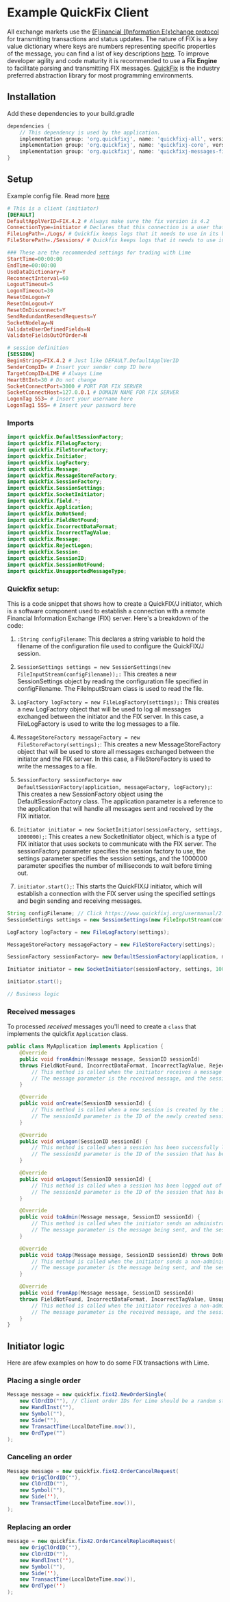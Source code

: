 # Example QuickFix Client

All exchange markets use the [(F)inancial (I)nformation E(x)change protocol](https://en.wikipedia.org/wiki/Financial_Information_eXchange) for transmitting transactions and status updates. The nature of FIX is a key value dictionary where keys are numbers representing specific properties of the message, you can find a list of key descriptions [here](https://www.onixs.biz/fix-dictionary/4.2/fields_by_tag.html). To improve developer agility and code maturity it is recommended to use a **Fix Engine** to facilitate parsing and transmitting FIX messages. [QuickFix](https://new.quickfixn.org/) is the industry preferred abstraction library for most programming environments.

## Installation

Add these dependencies to your build.gradle

```gradle
dependencies {
    // This dependency is used by the application.
    implementation group: 'org.quickfixj', name: 'quickfixj-all', version: '2.3.0'
    implementation group: 'org.quickfixj', name: 'quickfixj-core', version: '2.3.0'
    implementation group: 'org.quickfixj', name: 'quickfixj-messages-fix42', version: '2.3.0'
}
```

## Setup

Example config file. Read more [here](https://www.quickfixj.org/usermanual/2.3.0/usage/configuration.html)

```toml
# This is a client (initiator)
[DEFAULT]
DefaultApplVerID=FIX.4.2 # Always make sure the fix version is 4.2
ConnectionType=initiator # Declares that this connection is a user that sends transactions
FileLogPath=./Logs/ # Quickfix keeps logs that it needs to use in its basic operations, set the directory they're stored at here
FileStorePath=./Sessions/ # Quickfix keeps logs that it needs to use in its basic operations, set the directory they're stored at here

### These are the recommended settings for trading with Lime
StartTime=00:00:00
EndTime=00:00:00
UseDataDictionary=Y
ReconnectInterval=60
LogoutTimeout=5
LogonTimeout=30
ResetOnLogon=Y
ResetOnLogout=Y
ResetOnDisconnect=Y
SendRedundantResendRequests=Y
SocketNodelay=N
ValidateUserDefinedFields=N
ValidateFieldsOutOfOrder=N

# session definition
[SESSION]
BeginString=FIX.4.2 # Just like DEFAULT.DefaultApplVerID
SenderCompID= # Insert your sender comp ID here
TargetCompID=LIME # Always Lime
HeartBtInt=30 # Do not change
SocketConnectPort=3000 # PORT FOR FIX SERVER
SocketConnectHost=127.0.0.1 # DOMAIN NAME FOR FIX SERVER
LogonTag 553= # Insert your username here
LogonTag1 555= # Insert your password here
```

### Imports

```java
import quickfix.DefaultSessionFactory;
import quickfix.FileLogFactory;
import quickfix.FileStoreFactory;
import quickfix.Initiator;
import quickfix.LogFactory;
import quickfix.Message;
import quickfix.MessageStoreFactory;
import quickfix.SessionFactory;
import quickfix.SessionSettings;
import quickfix.SocketInitiator;
import quickfix.field.*;
import quickfix.Application;
import quickfix.DoNotSend;
import quickfix.FieldNotFound;
import quickfix.IncorrectDataFormat;
import quickfix.IncorrectTagValue;
import quickfix.Message;
import quickfix.RejectLogon;
import quickfix.Session;
import quickfix.SessionID;
import quickfix.SessionNotFound;
import quickfix.UnsupportedMessageType;
```

### Quickfix setup:

This is a code snippet that shows how to create a QuickFIX/J initiator, which is a software component used to establish a connection with a remote Financial Information Exchange (FIX) server. Here's a breakdown of the code:

1. `:String configFilename`: This declares a string variable to hold the filename of the configuration file used to configure the QuickFIX/J session.

2. `SessionSettings settings = new SessionSettings(new FileInputStream(configFilename));:` This creates a new SessionSettings object by reading the configuration file specified in configFilename. The FileInputStream class is used to read the file.

3. `LogFactory logFactory = new FileLogFactory(settings);:` This creates a new LogFactory object that will be used to log all messages exchanged between the initiator and the FIX server. In this case, a FileLogFactory is used to write the log messages to a file.

4. `MessageStoreFactory messageFactory = new FileStoreFactory(settings);`: This creates a new MessageStoreFactory object that will be used to store all messages exchanged between the initiator and the FIX server. In this case, a FileStoreFactory is used to write the messages to a file.

4. `SessionFactory sessionFactory= new DefaultSessionFactory(application, messageFactory, logFactory);`: This creates a new SessionFactory object using the DefaultSessionFactory class. The application parameter is a reference to the application that will handle all messages sent and received by the FIX initiator.

6. `Initiator initiator = new SocketInitiator(sessionFactory, settings, 1000000);`: This creates a new SocketInitiator object, which is a type of FIX initiator that uses sockets to communicate with the FIX server. The sessionFactory parameter specifies the session factory to use, the settings parameter specifies the session settings, and the 1000000 parameter specifies the number of milliseconds to wait before timing out.

7. `initiator.start();`: This starts the QuickFIX/J initiator, which will establish a connection with the FIX server using the specified settings and begin sending and receiving messages.

```java
String configFilename; // Click https://www.quickfixj.org/usermanual/2.3.0/usage/configuration.html to read about the configuration file
SessionSettings settings = new SessionSettings(new FileInputStream(configFilename));

LogFactory logFactory = new FileLogFactory(settings);

MessageStoreFactory messageFactory = new FileStoreFactory(settings);

SessionFactory sessionFactory= new DefaultSessionFactory(application, messageFactory, logFactory);

Initiator initiator = new SocketInitiator(sessionFactory, settings, 1000000); // Create a quickfix socket initiator to connect to the FIX server

initiator.start();

// Business logic
```

### Received messages

To processed *received* messages you'll need to create a `class` that implements the quickfix `Application` class.

```java
public class MyApplication implements Application {
    @Override
    public void fromAdmin(Message message, SessionID sessionId)
    throws FieldNotFound, IncorrectDataFormat, IncorrectTagValue, RejectLogon {
        // This method is called when the initiator receives a message from the FIX server that is part of the FIX protocol's administrative messages (e.g. Logon, Logout, Heartbeat, etc.).
        // The message parameter is the received message, and the sessionId parameter is the ID of the session on which the message was received.
    }

    @Override
    public void onCreate(SessionID sessionId) {
        // This method is called when a new session is created by the initiator.
        // The sessionId parameter is the ID of the newly created session.
    }

    @Override
    public void onLogon(SessionID sessionId) {
        // This method is called when a session has been successfully logged on to the FIX server.
        // The sessionId parameter is the ID of the session that has been logged on.
    }

    @Override
    public void onLogout(SessionID sessionId) {
        // This method is called when a session has been logged out of the FIX server.
        // The sessionId parameter is the ID of the session that has been logged out.
    }

    @Override
    public void toAdmin(Message message, SessionID sessionId) {
        // This method is called when the initiator sends an administrative message to the FIX server (e.g. Logon, Logout, Heartbeat, etc.).
        // The message parameter is the message being sent, and the sessionId parameter is the ID of the session on which the message is being sent.
    }

    @Override
    public void toApp(Message message, SessionID sessionId) throws DoNotSend {
        // This method is called when the initiator sends a non-administrative message to the FIX server (e.g. NewOrderSingle, OrderCancelRequest, etc.).
        // The message parameter is the message being sent, and the sessionId parameter is the ID of the session on which the message is being sent.
    }

    @Override
    public void fromApp(Message message, SessionID sessionId)
    throws FieldNotFound, IncorrectDataFormat, IncorrectTagValue, UnsupportedMessageType {
        // This method is called when the initiator receives a non-administrative message from the FIX server (e.g. ExecutionReport, OrderCancelReject, etc.).
        // The message parameter is the received message, and the sessionId parameter is the ID of the session on which the message was received.
    }
}
```

## Initiator logic

Here are afew examples on how to do some FIX transactions with Lime.

### Placing a single order

```java
Message message = new quickfix.fix42.NewOrderSingle(
    new ClOrdID(""), // Client order IDs for Lime should be a random string of 8 characters from this set "1234567890ABCDEFGHIJKLMNOPQRSTUV"
    new HandlInst(""),
    new Symbol(""),
    new Side(""),
    new TransactTime(LocalDateTime.now()),
    new OrdType("")
);
```

### Canceling an order

```java
Message message = new quickfix.fix42.OrderCancelRequest(
    new OrigClOrdID(""),
    new ClOrdID(""),
    new Symbol(""),
    new Side(''),
    new TransactTime(LocalDateTime.now()),
);
```

### Replacing an order

```java
message = new quickfix.fix42.OrderCancelReplaceRequest(
    new OrigClOrdID(""),
    new ClOrdID(""),
    new HandlInst(''),
    new Symbol(""),
    new Side(''),
    new TransactTime(LocalDateTime.now()),
    new OrdType('')
);
```
